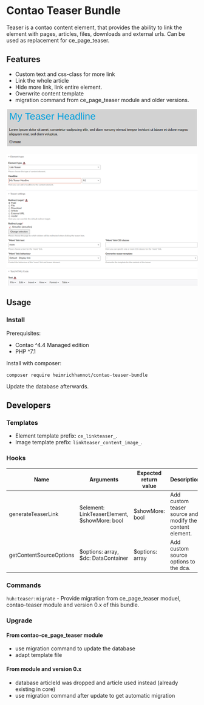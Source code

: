 # Contao Teaser Bundle

Teaser is a contao content element, that provides the ability to link the element with pages, articles, files, downloads and external urls.
Can be used as replacement for ce_page_teaser. 

## Features
 
* Custom text and css-class for more link
* Link the whole article
* Hide more link, link entire element.
* Overwrite content template
* migration command from ce_page_teaser module and older versions.

![Teaser Frontend](docs/img/contao-teaser-bundle_screenshot_frontend.png)

![Teaser Backend](docs/img/contao-teaser-bundle_screenshot_backend.png)

## Usage

### Install
	
Prerequisites:
* Contao ^4.4 Managed edition
* PHP ^7.1

Install with composer:

```
composer require heimrichhannot/contao-teaser-bundle
```
Update the database afterwards.



## Developers

### Templates

* Element template prefix: `ce_linkteaser_`.
* Image template prefix: `linkteaser_content_image_`.

### Hooks

Name | Arguments | Expected return value | Description
---- | --------- | --------------------- | -----------
generateTeaserLink | $element: LinkTeaserElement, $showMore: bool | $showMore: bool | Add custom teaser source and modify the content element. 
getContentSourceOptions | $options: array, $dc: DataContainer | $options: array | Add custom source options to the dca.

### Commands

`huh:teaser:migrate` - Provide migration from ce_page_teaser moduel, contao-teaser module and version 0.x of this bundle.

### Upgrade

#### From contao-ce_page_teaser module

* use migration command to update the database
* adapt template file

#### From module and version 0.x

* database articleId was dropped and article used instead (already existing in core)
* use migration command after update to get automatic migration